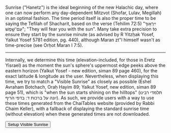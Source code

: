 Sunrise ("Hanetz") is the ideal beginning of the new Halachic day, where one can now perform any day-dependent Mitzvot (Shofar, Lulav, Megillah) in an optimal fashion. The time period itself is also the proper time to be saying the Tefilah of Shacharit, based on the verse (Tehilim 72:5) "יִֽירָא֥וּךָ עִם־שָׁ֣מֶשׁ"; "They will fear you with the sun". Many take extra precision to ensure they start by the sunrise minute (as advised by R Yitzḥak Yosef, Yalkut Yosef 5781 edition, pg. 440), although Maran zt"l himself wasn't as time-precise (see Orḥot Maran I 7:5).

---

Internally, we determine this time (elevation-included, for those in Eretz Yisrael) as the moment the sun's sphere's uppermost edge peeks above the eastern horizon (Yalkut Yosef - new edition, siman 89 page 460), for the exact latitude & longitude as the user. Nevertheless, when displaying this time, we try to match a "Visible Sunrise" as closely as possible (Eshel Avraham Botchach, Oraḥ Ḥayim 89; Yalkut Yosef, new edition, siman 89 page 51), which is "when the sun starts shining on the hilltops" (תלמדי רבינו יונה על ברכות ד: בדפי הריף). As such, we provide users with a way to use these times generated from the ChaiTables website (provided by Rabbi Chaim Keller), with a fallback of displaying the standard sunrise time (without elevation) when these generated times are not downloaded.

<button class="btn btn-primary" data-bs-toggle="modal" data-bs-target="#ctModal">Setup Visible Sunrise</button>